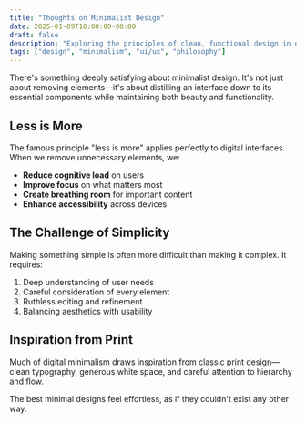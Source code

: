 ```yaml
---
title: "Thoughts on Minimalist Design"
date: 2025-01-09T10:00:00-08:00
draft: false
description: "Exploring the principles of clean, functional design in digital products"
tags: ["design", "minimalism", "ui/ux", "philosophy"]
---
```


There's something deeply satisfying about minimalist design. It's not just about removing elements—it's about distilling an interface down to its essential components while maintaining both beauty and functionality.

## Less is More

The famous principle "less is more" applies perfectly to digital interfaces. When we remove unnecessary elements, we:

- **Reduce cognitive load** on users
- **Improve focus** on what matters most  
- **Create breathing room** for important content
- **Enhance accessibility** across devices

## The Challenge of Simplicity

Making something simple is often more difficult than making it complex. It requires:

1. Deep understanding of user needs
2. Careful consideration of every element
3. Ruthless editing and refinement
4. Balancing aesthetics with usability

## Inspiration from Print

Much of digital minimalism draws inspiration from classic print design—clean typography, generous white space, and careful attention to hierarchy and flow.

The best minimal designs feel effortless, as if they couldn't exist any other way.
